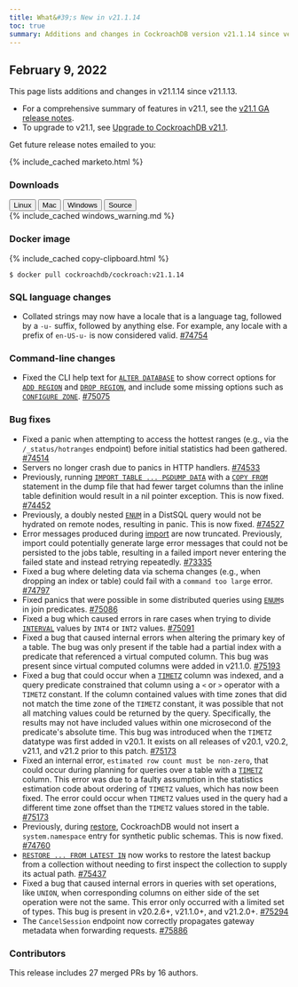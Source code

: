 ```yaml
---
title: What&#39;s New in v21.1.14
toc: true
summary: Additions and changes in CockroachDB version v21.1.14 since version v21.1.13
---
```


## February 9, 2022

This page lists additions and changes in v21.1.14 since v21.1.13.

- For a comprehensive summary of features in v21.1, see the [v21.1 GA release notes](v21.1.0.html).
- To upgrade to v21.1, see [Upgrade to CockroachDB v21.1](../v21.1/upgrade-cockroach-version.html).

Get future release notes emailed to you:

{% include_cached marketo.html %}


### Downloads

<div id="os-tabs" class="filters clearfix">
    <a href="https://binaries.cockroachdb.com/cockroach-v21.1.14.linux-amd64.tgz"><button id="linux" class="filter-button" data-scope="linux" data-eventcategory="linux-binary-release-notes">Linux</button></a>
    <a href="https://binaries.cockroachdb.com/cockroach-v21.1.14.darwin-10.9-amd64.tgz"><button id="mac" class="filter-button" data-scope="mac" data-eventcategory="mac-binary-release-notes">Mac</button></a>
    <a href="https://binaries.cockroachdb.com/cockroach-v21.1.14.windows-6.2-amd64.zip"><button id="windows" class="filter-button" data-scope="windows" data-eventcategory="windows-binary-release-notes">Windows</button></a>
    <a href="https://binaries.cockroachdb.com/cockroach-v21.1.14.src.tgz"><button id="source" class="filter-button" data-scope="source" data-eventcategory="source-release-notes">Source</button></a>
</div>

<section class="filter-content" data-scope="windows">
{% include_cached windows_warning.md %}
</section>

### Docker image

{% include_cached copy-clipboard.html %}
~~~shell
$ docker pull cockroachdb/cockroach:v21.1.14
~~~


### SQL language changes

- Collated strings may now have a locale that is a language tag, followed by a `-u-` suffix, followed by anything else. For example, any locale with a prefix of `en-US-u-` is now considered valid. [#74754][#74754]

### Command-line changes

- Fixed the CLI help text for [`ALTER DATABASE`](../v21.1/alter-database.html) to show correct options for [`ADD REGION`](../v21.1/add-region.html) and [`DROP REGION`](../v21.1/drop-region.html), and include some missing options such as [`CONFIGURE ZONE`](../v21.1/configure-zone.html). [#75075][#75075]

### Bug fixes

- Fixed a panic when attempting to access the hottest ranges (e.g., via the `/_status/hotranges` endpoint) before initial statistics had been gathered. [#74514][#74514]
- Servers no longer crash due to panics in HTTP handlers. [#74533][#74533]
- Previously, running [`IMPORT TABLE ... PGDUMP DATA`](../v21.1/import.html) with a [`COPY FROM`](../v21.1/copy-from.html) statement in the dump file that had fewer target columns than the inline table definition would result in a nil pointer exception. This is now fixed. [#74452][#74452]
- Previously, a doubly nested [`ENUM`](../v21.1/enum.html) in a DistSQL query would not be hydrated on remote nodes, resulting in panic. This is now fixed. [#74527][#74527]
- Error messages produced during [import](../v21.1/import.html) are now truncated. Previously, import could potentially generate large error messages that could not be persisted to the jobs table, resulting in a failed import never entering the failed state and instead retrying repeatedly. [#73335][#73335]
- Fixed a bug where deleting data via schema changes (e.g., when dropping an index or table) could fail with a `command too large` error. [#74797][#74797]
- Fixed panics that were possible in some distributed queries using [`ENUM`](../v21.1/enum.html)s in join predicates. [#75086][#75086]
- Fixed a bug which caused errors in rare cases when trying to divide [`INTERVAL`](../v21.1/interval.html) values by `INT4` or `INT2` values. [#75091][#75091]
- Fixed a bug that caused internal errors when altering the primary key of a table. The bug was only present if the table had a partial index with a predicate that referenced a virtual computed column. This bug was present since virtual computed columns were added in v21.1.0. [#75193][#75193]
- Fixed a bug that could occur when a [`TIMETZ`](../v21.1/time.html) column was indexed, and a query predicate constrained that column using a `<` or `>` operator with a `TIMETZ` constant. If the column contained values with time zones that did not match the time zone of the `TIMETZ` constant, it was possible that not all matching values could be returned by the query. Specifically, the results may not have included values within one microsecond of the predicate's absolute time. This bug was introduced when the `TIMETZ` datatype was first added in v20.1. It exists on all releases of v20.1, v20.2, v21.1, and v21.2 prior to this patch. [#75173][#75173]
- Fixed an internal error, `estimated row count must be non-zero`, that could occur during planning for queries over a table with a [`TIMETZ`](../v21.1/time.html) column. This error was due to a faulty assumption in the statistics estimation code about ordering of `TIMETZ` values, which has now been fixed. The error could occur when `TIMETZ` values used in the query had a different time zone offset than the `TIMETZ` values stored in the table. [#75173][#75173]
- Previously, during [restore](../v21.1/restore.html), CockroachDB would not insert a `system.namespace` entry for synthetic public schemas. This is now fixed. [#74760][#74760]
- [`RESTORE ... FROM LATEST IN`](../v21.1/restore.html) now works to restore the latest backup from a collection without needing to first inspect the collection to supply its actual path. [#75437][#75437]
- Fixed a bug that caused internal errors in queries with set operations, like `UNION`, when corresponding columns on either side of the set operation were not the same. This error only occurred with a limited set of types. This bug is present in v20.2.6+, v21.1.0+, and v21.2.0+. [#75294][#75294]
- The `CancelSession` endpoint now correctly propagates gateway metadata when forwarding requests. [#75886][#75886]

### Contributors

This release includes 27 merged PRs by 16 authors.

[#73335]: https://github.com/cockroachdb/cockroach/pull/73335
[#74452]: https://github.com/cockroachdb/cockroach/pull/74452
[#74514]: https://github.com/cockroachdb/cockroach/pull/74514
[#74527]: https://github.com/cockroachdb/cockroach/pull/74527
[#74533]: https://github.com/cockroachdb/cockroach/pull/74533
[#74754]: https://github.com/cockroachdb/cockroach/pull/74754
[#74760]: https://github.com/cockroachdb/cockroach/pull/74760
[#74797]: https://github.com/cockroachdb/cockroach/pull/74797
[#74893]: https://github.com/cockroachdb/cockroach/pull/74893
[#75075]: https://github.com/cockroachdb/cockroach/pull/75075
[#75086]: https://github.com/cockroachdb/cockroach/pull/75086
[#75091]: https://github.com/cockroachdb/cockroach/pull/75091
[#75173]: https://github.com/cockroachdb/cockroach/pull/75173
[#75193]: https://github.com/cockroachdb/cockroach/pull/75193
[#75294]: https://github.com/cockroachdb/cockroach/pull/75294
[#75437]: https://github.com/cockroachdb/cockroach/pull/75437
[#75886]: https://github.com/cockroachdb/cockroach/pull/75886
[#75891]: https://github.com/cockroachdb/cockroach/pull/75891
[66bc0ab38]: https://github.com/cockroachdb/cockroach/commit/66bc0ab38
[eeb15df70]: https://github.com/cockroachdb/cockroach/commit/eeb15df70

